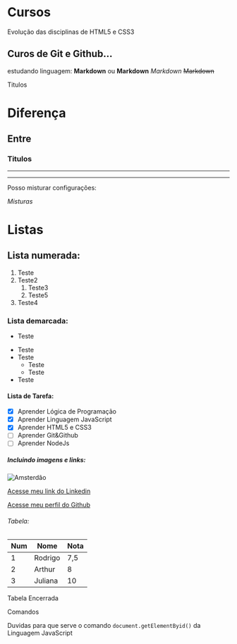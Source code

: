 # Cursos
 Evolução das disciplinas de HTML5 e CSS3

## Curos de Git e Github...
estudando linguagem:
**Markdown** ou __Markdown__
*Markdown*
~~Markdown~~

Titulos
# Diferença
## Entre
### Titulos
---
***

Posso misturar configurações:

_*Misturas*_

# Listas 

## Lista numerada: 

1. Teste
1. Teste2
   1. Teste3
   2. Teste5
1. Teste4


### Lista demarcada:

- Teste
* Teste
* Teste
   * Teste
   * Teste  
* Teste

#### Lista de Tarefa:

- [x] Aprender Lógica de Programação
- [x] Aprender Linguagem JavaScript
- [x] Aprender HTML5 e CSS3
- [ ] Aprender Git&Github
- [ ] Aprender NodeJs

##### Incluindo imagens e links:

![Amsterdão](https://user-images.githubusercontent.com/78378830/116014185-72276400-a60a-11eb-8372-6dee1c273524.jpg)

[Acesse meu link do Linkedin](https://www.linkedin.com/in/rodrigo-dornelles-131049134/)

[Acesse meu perfil do Github](https://github.com/RodDornelles)

###### Tabela:

Num | Nome | Nota
---|---|---
1 | Rodrigo | 7,5
2 | Arthur  | 8
3 | Juliana | 10

Tabela Encerrada

Comandos 

Duvidas para que serve o comando `document.getElementByid()` da Linguagem JavaScript



